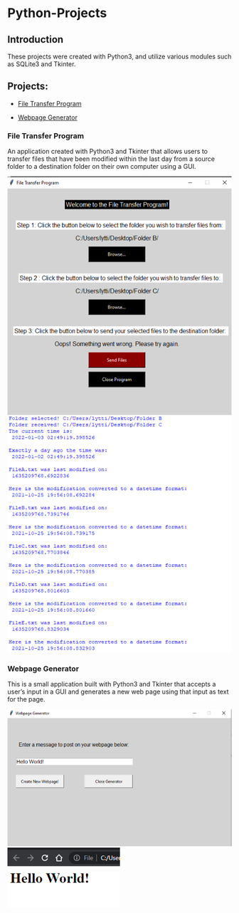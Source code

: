 # Python-Projects

## Introduction
These projects were created with Python3, and utilize various modules such as SQLite3 and Tkinter.

## Projects:
* [File Transfer Program](https://github.com/lytburton/Python-Projects/releases/tag/v1.7)

* [Webpage Generator](https://github.com/lytburton/Python-Projects/releases/tag/v1.6)

### File Transfer Program
An application created with Python3 and Tkinter that allows users to transfer files that have been modified within the last day from a source folder to a destination folder on their own computer using a GUI.

![File Transfer Program](https://github.com/lytburton/Python-Projects/blob/main/file_transfer1.png?raw=true)
![File Transfer Program](https://github.com/lytburton/Python-Projects/blob/main/file_transfer2.png?raw=true)

### Webpage Generator
This is a small application built with Python3 and Tkinter that accepts a user’s input in a GUI and generates a new web page using that input as text for the page.

![Webpage Generator](https://github.com/lytburton/Python-Projects/blob/main/webpage_generator1.png?raw=true)
![Webpage Generator](https://github.com/lytburton/Python-Projects/blob/main/webpage_generator2.png?raw=true)


